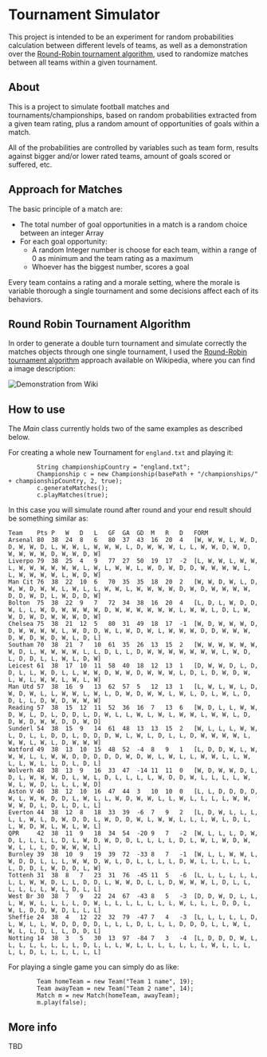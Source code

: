 # Tournament Simulator

This project is intended to be an experiment for random probabilities calculation between different levels of teams, as 
well as a demonstration over the [Round-Robin tournament algorithm](https://en.wikipedia.org/wiki/Round-robin_tournament), 
used to randomize matches between all teams within a given tournament.

## About

This is a project to simulate football matches and tournaments/championships, based on random probabilities extracted 
from a given team rating, plus a random amount of opportunities of goals within a match.

All of the probabilities are controlled by variables such as team form, results against bigger and/or lower rated teams, 
amount of goals scored or suffered, etc.

## Approach for Matches

The basic principle of a match are:

* The total number of goal opportunities in a match is a random choice between an integer Array
* For each goal opportunity:
  * A random Integer number is choose for each team, within a range of 0 as minimum and the team rating as a maximum
  * Whoever has the biggest number, scores a goal
  
Every team contains a rating and a morale setting, where the morale is variable thorough a single tournament and some 
decisions affect each of its behaviors.

## Round Robin Tournament Algorithm

In order to generate a double turn tournament and simulate correctly the matches objects through one single tournament, 
I used the [Round-Robin tournament algorithm](https://en.wikipedia.org/wiki/Round-robin_tournament) approach available 
on Wikipedia, where you can find a image description:

![Demonstration from Wiki](https://upload.wikimedia.org/wikipedia/commons/b/b7/Round-robin_tournament_10teams_en.png)

## How to use

The _Main_ class currently holds two of the same examples as described below.

For creating a whole new Tournament for `england.txt` and playing it:

```$xslt
        String championshipCountry = "england.txt";
        Championship c = new Championship(basePath + "/championships/" + championshipCountry, 2, true);
        c.generateMatches();
        c.playMatches(true);
```

In this case you will simulate round after round and your end result should be something similar as:

```
Team	Pts	P	W	D	L	GF	GA	GD	M	R	D	FORM
Arsenal	80	38	24	8	6	80	37	43	16	20	4	[W, W, W, L, W, D, D, W, W, D, L, W, W, L, W, W, W, L, D, W, W, W, L, L, W, W, D, W, D, W, W, W, W, D, W, W, D, W]
Liverpo	79	38	25	4	9	77	27	50	19	17	-2	[L, W, W, L, W, W, L, W, W, W, W, W, W, L, W, L, W, W, L, W, D, W, D, D, W, W, W, W, L, L, W, W, W, W, L, W, D, W]
Man Cit	76	38	22	10	6	70	35	35	18	20	2	[W, W, D, W, L, D, W, W, D, W, W, L, W, L, L, W, W, L, W, W, W, W, D, W, D, W, W, W, W, D, D, W, D, L, W, D, D, W]
Bolton	75	38	22	9	7	72	34	38	16	20	4	[L, D, L, W, D, D, W, L, L, W, D, W, W, W, W, D, W, W, W, W, W, W, L, W, W, L, D, L, W, W, D, W, D, W, W, W, D, W]
Chelsea	75	38	21	12	5	80	31	49	18	17	-1	[W, D, W, W, W, D, D, W, W, W, W, L, W, D, D, W, L, W, D, W, L, W, W, W, D, D, W, W, W, D, W, D, W, D, W, L, D, L]
Southam	70	38	21	7	10	61	35	26	13	15	2	[W, W, W, W, W, W, W, D, L, W, W, W, W, L, L, D, L, L, D, W, W, W, W, W, W, W, L, W, D, L, D, D, L, L, W, L, D, W]
Leicest	61	38	17	10	11	58	40	18	12	13	1	[D, W, W, D, L, D, D, L, L, W, D, L, L, W, W, D, W, W, D, W, W, W, L, D, L, D, W, D, W, L, W, L, W, W, L, W, L, W]
Man Utd	57	38	16	9	13	62	57	5	12	13	1	[L, W, L, W, L, D, W, D, W, L, L, W, W, L, W, L, D, W, D, W, W, L, W, L, D, L, W, L, D, D, L, L, D, W, D, W, W, W]
Reading	57	38	15	12	11	52	36	16	7	13	6	[W, D, L, L, W, W, D, W, L, D, L, D, D, L, D, W, L, L, W, L, W, L, W, W, L, W, W, L, D, D, W, D, W, W, D, D, W, D]
Sunderl	54	38	15	9	14	61	48	13	13	15	2	[W, L, L, L, W, W, L, D, L, L, D, D, L, D, D, D, W, L, W, L, D, L, L, D, W, W, W, W, L, W, W, L, W, L, D, W, W, W]
Watford	49	38	13	10	15	48	52	-4	8	9	1	[L, D, D, W, L, W, W, W, L, L, W, W, D, D, D, D, D, W, D, W, L, W, L, L, W, W, L, L, W, L, L, W, L, L, D, L, D, L]
Wolverh	48	38	13	9	16	33	47	-14	11	11	0	[W, D, W, W, D, L, D, L, W, W, W, D, L, W, L, D, L, L, L, L, W, D, D, W, L, L, L, L, W, W, L, W, D, L, L, L, W, D]
Aston V	46	38	12	10	16	47	44	3	10	10	0	[L, L, D, D, D, D, W, L, W, W, D, D, L, W, L, L, W, D, W, W, L, L, W, L, L, L, L, W, W, W, W, D, L, D, L, D, L, L]
Everton	44	38	12	8	18	33	39	-6	7	9	2	[L, D, W, L, L, L, L, L, W, L, D, W, D, D, L, W, D, D, W, L, W, W, L, L, L, W, L, D, L, L, W, D, W, L, W, L, W, L]
QPR   	42	38	11	9	18	34	54	-20	9	7	-2	[W, L, L, L, D, W, D, L, L, L, L, D, L, W, D, W, D, D, L, L, L, L, D, L, W, L, W, D, W, W, L, L, L, D, W, W, W, L]
Burnley	39	38	10	9	19	39	72	-33	8	7	-1	[W, L, L, W, W, L, W, D, D, L, L, L, W, W, D, W, L, D, L, L, L, L, D, W, L, L, L, L, L, L, D, D, L, W, D, D, L, W]
Tottenh	31	38	8	7	23	31	76	-45	11	5	-6	[L, L, L, L, L, L, L, L, W, W, D, L, L, D, D, L, W, W, D, L, L, D, W, W, W, L, D, L, L, L, L, L, L, W, L, D, L, L]
West Br	30	38	7	9	22	24	67	-43	8	5	-3	[D, D, W, D, L, L, L, W, W, L, L, L, L, D, W, L, L, L, L, L, L, L, W, L, L, L, D, D, L, W, L, D, D, W, D, L, L, L]
Sheffie	24	38	4	12	22	32	79	-47	7	4	-3	[L, L, L, L, L, D, L, W, L, L, W, D, D, D, D, L, L, L, D, L, L, L, D, D, D, L, L, W, L, W, L, L, D, L, L, D, D, L]
Notting	14	38	3	5	30	13	97	-84	7	3	-4	[L, D, D, D, W, L, L, L, L, L, L, L, L, D, L, L, L, W, L, L, L, L, L, L, L, W, L, L, L, L, L, D, L, L, L, L, L, L]
```

For playing a single game you can simply do as like:

```
        Team homeTeam = new Team("Team 1 name", 19);
        Team awayTeam = new Team("Team 2 name", 14);
        Match m = new Match(homeTeam, awayTeam);
        m.play(false);
```

## More info

TBD
